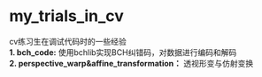 # my_trials_in_cv
cv练习生在调试代码时的一些经验 <br>
**1. bch_code:** 使用bchlib实现BCH纠错码，对数据进行编码和解码 <br>
**2. perspective_warp&affine_transformation：** 透视形变与仿射变换 <br>
